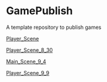 # GamePublish
A template repository to publish games

[Player_Scene](player_scene)

[Player_Scene_8_30](player_scene_8_30)

[Main_Scene_9_4](main_scene_9_4)

[Player_Scene_9_9](player_scene_9_9)

